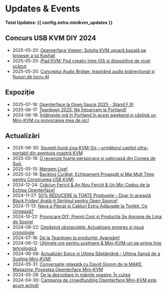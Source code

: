 # Updates & Events

**Total Updates: {{ config.extra.minikvm_updates }}**

## Concurs USB KVM DIY 2024

- 2025-05-20: [Openterface Viewer: Soluția KVM ușoară bazată pe browser a lui Kashall](250520-kashall-project.ro.md)
- 2025-05-20: [iPad KVM: Pod creativ între iOS și dispozitive de nivel scăzut](250520-Casey.ro.md)
- 2025-05-20: [Conceptul Audio Bridge: Inspirând audio bidirecțional și fluxuri de lucru AI](250520-Veera-post.ro.md)

## Expoziție

- 2025-07-18: [Openterface la Open Sauce 2025 - Stand F.9!](250718-open-sauce-2025.ro.md)
- 2025-06-17: [Teardown 2025: Ne Întoarcem la Portland!](250617-teardown-2025-promote.ro.md)
- 2024-06-18: [Întâlnește-mă în Portland în acest weekend și câștigă un Mini-KVM cu provocarea mea de joc!](240618-meet-up-teardown-2024.ro.md)

## Actualizări

- 2025-08-30: [Spuneți bună ziua KVM-Go – următorul capitol ultra-portabil din aventura voastră KVM](250830-kvm-go-pre-launch.ro.md)
- 2025-05-19: [O recenzie foarte perspicace și valoroasă din Coreea de Sud.](250614-tinyrack-review.ro.md)
- 2025-05-15: [Mergem Live!](250515-openterface-tds-annc.ro.md)
- 2025-02-19: [Backlog Curățat, Echipament Proaspăt și Mai Mult Timp pentru Construirea USB KVM!](250214-fresh-gear-and-more-diy-time.ro.md)
- 2024-12-24: [Crăciun Fericit & An Nou Fericit & Un Mic Cadou de la Echipa Openterface!](241224-merry-christmas.ro.md)
- 2024-11-27: [50% REDUCERE la TOATE Produsele – Doar în această Black Friday! Arată-ți Sprijinul pentru Open Source!](241120-black-friday-2024.ro.md)
- 2024-11-13: [Nava a Plecat și Cabluri Extra Adăugate la Toolkit. Ce Urmează?](241107-orange-cable.ro.md)
- 2024-10-22: [Provocare DIY, Premii Cool și Producția Se Apropie de Linia de Sosire!](241022-diy-challenge.ro.md)
- 2024-08-22: [Depășind obstacolele: Actualizare progres și nouă cronologie](240823-overcoming-hurdles.ro.md)
- 2024-07-16: [De la Teardown la producție: Avansăm!](240716-teardown-to-production.ro.md)
- 2024-06-12: [Ultimele ore pentru susținere & Mini-KVM-uri pe prima linie tehnologică](240612-last-hours-to-back.ro.md)
- 2024-06-08: [Actualizări Epice și Ultima Săptămână – Ultima Șansă de a Susține Mini-KVM!](240608-epic_updates_last_chance.ro.md)
- 2024-05-31: [Conversație relaxată cu David Groom de la MAKE: Magazine: Povestea Openterface Mini-KVM](240531_livestram_with_david_make.ro.md)
- 2024-05-28: [De la dezvoltare în mâinile voastre: În culise](240528-from-dev-to-your-hands.ro.md)
- 2024-04-30: [Campania de crowdfunding Openterface Mini-KVM este acum activă!](240430-launch-announcement.ro.md)

